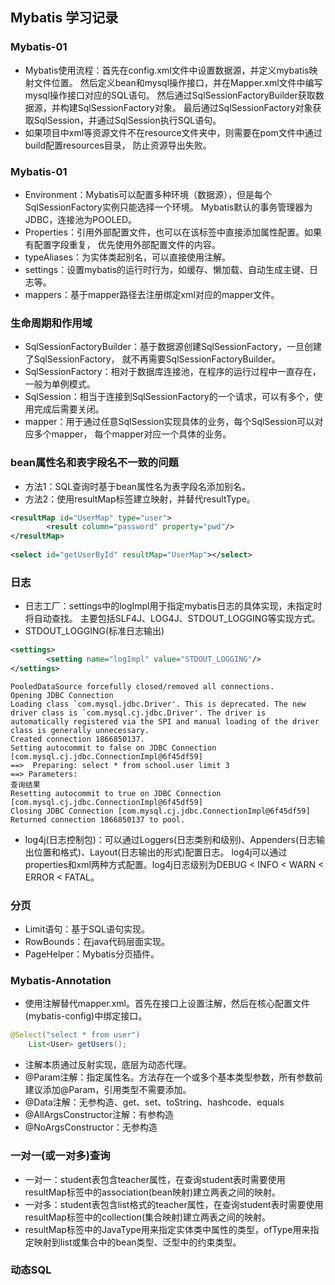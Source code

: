 ## Mybatis 学习记录

### Mybatis-01
- Mybatis使用流程：首先在config.xml文件中设置数据源，并定义mybatis映射文件位置。
然后定义bean和mysql操作接口，并在Mapper.xml文件中编写mysql操作接口对应的SQL语句。
然后通过SqlSessionFactoryBuilder获取数据源，并构建SqlSessionFactory对象。
最后通过SqlSessionFactory对象获取SqlSession，并通过SqlSession执行SQL语句。
- 如果项目中xml等资源文件不在resource文件夹中，则需要在pom文件中通过build配置resources目录，
防止资源导出失败。
### Mybatis-01
- Environment：Mybatis可以配置多种环境（数据源），但是每个SqlSessionFactory实例只能选择一个环境。
Mybatis默认的事务管理器为JDBC，连接池为POOLED。
- Properties：引用外部配置文件，也可以在该标签中直接添加属性配置。如果有配置字段重复，
优先使用外部配置文件的内容。
- typeAliases：为实体类起别名，可以直接使用注解。
- settings：设置mybatis的运行时行为，如缓存、懒加载、自动生成主键、日志等。
- mappers：基于mapper路径去注册绑定xml对应的mapper文件。
### 生命周期和作用域
- SqlSessionFactoryBuilder：基于数据源创建SqlSessionFactory，一旦创建了SqlSessionFactory，
就不再需要SqlSessionFactoryBuilder。
- SqlSessionFactory：相对于数据库连接池，在程序的运行过程中一直存在，一般为单例模式。
- SqlSession：相当于连接到SqlSessionFactory的一个请求，可以有多个，使用完成后需要关闭。
- mapper：用于通过任意SqlSession实现具体的业务，每个SqlSession可以对应多个mapper，
每个mapper对应一个具体的业务。
### bean属性名和表字段名不一致的问题
- 方法1：SQL查询时基于bean属性名为表字段名添加别名。
- 方法2：使用resultMap标签建立映射，并替代resultType。
```xml
<resultMap id="UserMap" type="user">
        <result column="password" property="pwd"/>
</resultMap>
    
<select id="getUserById" resultMap="UserMap"></select>
```
### 日志
- 日志工厂：settings中的logImpl用于指定mybatis日志的具体实现，未指定时将自动查找。
主要包括SLF4J、LOG4J、STDOUT_LOGGING等实现方式。
- STDOUT_LOGGING(标准日志输出)
```xml
<settings>
        <setting name="logImpl" value="STDOUT_LOGGING"/>
</settings>
```

```text
PooledDataSource forcefully closed/removed all connections.
Opening JDBC Connection
Loading class `com.mysql.jdbc.Driver'. This is deprecated. The new driver class is `com.mysql.cj.jdbc.Driver'. The driver is automatically registered via the SPI and manual loading of the driver class is generally unnecessary.
Created connection 1866850137.
Setting autocommit to false on JDBC Connection [com.mysql.cj.jdbc.ConnectionImpl@6f45df59]
==>  Preparing: select * from school.user limit 3
==> Parameters: 
查询结果
Resetting autocommit to true on JDBC Connection [com.mysql.cj.jdbc.ConnectionImpl@6f45df59]
Closing JDBC Connection [com.mysql.cj.jdbc.ConnectionImpl@6f45df59]
Returned connection 1866850137 to pool.
```
- log4j(日志控制包)：可以通过Loggers(日志类别和级别)、Appenders(日志输出位置和格式)、Layout(日志输出的形式)配置日志。
log4j可以通过properties和xml两种方式配置。log4j日志级别为DEBUG < INFO < WARN < ERROR < FATAL。
### 分页
- Limit语句：基于SQL语句实现。
- RowBounds：在java代码层面实现。
- PageHelper：Mybatis分页插件。
### Mybatis-Annotation
- 使用注解替代mapper.xml。首先在接口上设置注解，然后在核心配置文件(mybatis-config)中绑定接口。
```java
@Select("select * from user")
    List<User> getUsers();
```
- 注解本质通过反射实现，底层为动态代理。
- @Param注解：指定属性名。方法存在一个或多个基本类型参数，所有参数前建议添加@Param，引用类型不需要添加。
- @Data注解：无参构造、get、set、toString、hashcode、equals
- @AllArgsConstructor注解：有参构造
- @NoArgsConstructor：无参构造
### 一对一(或一对多)查询
- 一对一：student表包含teacher属性，在查询student表时需要使用resultMap标签中的association(bean映射)建立两表之间的映射。
- 一对多：student表包含list格式的teacher属性，在查询student表时需要使用resultMap标签中的collection(集合映射)建立两表之间的映射。
- resultMap标签中的JavaType用来指定实体类中属性的类型，ofType用来指定映射到list或集合中的bean类型、泛型中的约束类型。
### 动态SQL



